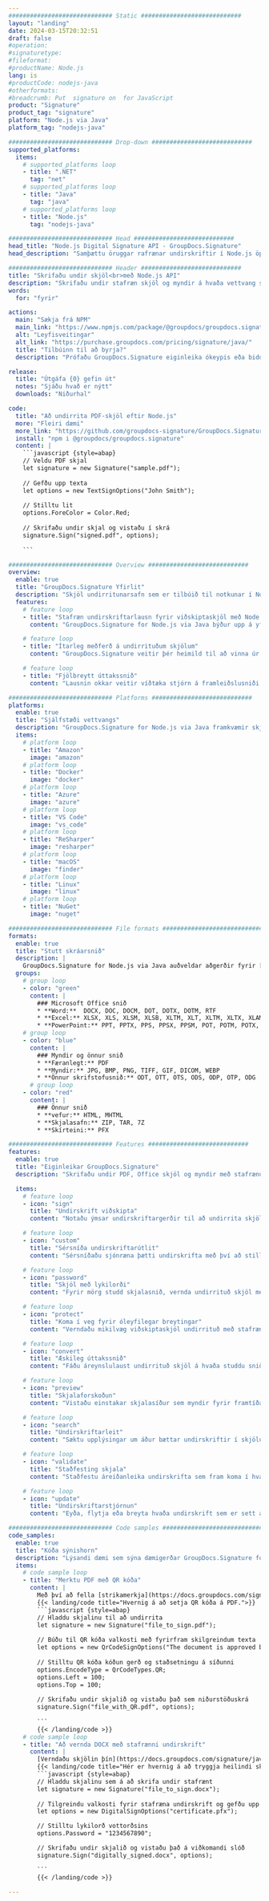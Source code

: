 ```yaml
---
############################# Static ############################
layout: "landing"
date: 2024-03-15T20:32:51
draft: false
#operation: 
#signaturetype: 
#fileformat: 
#productName: Node.js
lang: is
#productCode: nodejs-java
#otherformats: 
#breadcrumb: Put  signature on  for JavaScript
product: "Signature"
product_tag: "signature"
platform: "Node.js via Java"
platform_tag: "nodejs-java"

############################# Drop-down ############################
supported_platforms:
  items:
    # supported_platforms loop
    - title: ".NET"
      tag: "net"
    # supported_platforms loop
    - title: "Java"
      tag: "java"
    # supported_platforms loop
    - title: "Node.js"
      tag: "nodejs-java"

############################# Head ############################
head_title: "Node.js Digital Signature API - GroupDocs.Signature"
head_description: "Samþættu öruggar rafrænar undirskriftir í Node.js öppum með GroupDocs.Signature. Straumræða verkflæði undirritunar skjala á auðveldan og skilvirkan hátt."

############################# Header ############################
title: "Skrifaðu undir skjöl<br>með Node.js API"
description: "Skrifaðu undir stafræn skjöl og myndir á hvaða vettvang sem er með því að nota sveigjanleg API og app byggðar lausnir fyrir forritara og endanotendur."
words:
  for: "fyrir"

actions:
  main: "Sækja frá NPM"
  main_link: "https://www.npmjs.com/package/@groupdocs/groupdocs.signature/"
  alt: "Leyfisveitingar"
  alt_link: "https://purchase.groupdocs.com/pricing/signature/java/"
  title: "Tilbúinn til að byrja?"
  description: "Prófaðu GroupDocs.Signature eiginleika ókeypis eða biddu um leyfi"

release:
  title: "Útgáfa {0} gefin út"
  notes: "Sjáðu hvað er nýtt"
  downloads: "Niðurhal"

code:
  title: "Að undirrita PDF-skjöl eftir Node.js"
  more: "Fleiri dæmi"
  more_link: "https://github.com/groupdocs-signature/GroupDocs.Signature-for-Node.js-via-Java/"
  install: "npm i @groupdocs/groupdocs.signature"
  content: |
    ```javascript {style=abap}   
    // Veldu PDF skjal
    let signature = new Signature("sample.pdf");
    
    // Gefðu upp texta
    let options = new TextSignOptions("John Smith");
    
    // Stilltu lit
    options.ForeColor = Color.Red;
    
    // Skrifaðu undir skjal og vistaðu í skrá
    signature.Sign("signed.pdf", options);
    
    ```

############################# Overview ############################
overview:
  enable: true
  title: "GroupDocs.Signature Yfirlit"
  description: "Skjöl undirritunarsafn sem er tilbúið til notkunar í Node.js forritum"
  features:
    # feature loop
    - title: "Stafræn undirskriftarlausn fyrir viðskiptaskjöl með Node.js"
      content: "GroupDocs.Signature for Node.js via Java býður upp á yfirgripsmikið sett af valkostum fyrir stafræna undirskrift fyrir PDF, Office skjöl og myndir. Texti, strikamerki, myndir, stafræn skilríki og lýsigögn eru í boði. Straumlínulagað skjalavinnsla tryggir skilvirkni."

    # feature loop
    - title: "Ítarleg meðferð á undirrituðum skjölum"
      content: "GroupDocs.Signature veitir þér heimild til að vinna úr undirrituðum skjölum. Leitaðu að og staðfestu undirskriftir með ýmsum forsendum. Að auki skaltu draga út nákvæmar skjalaupplýsingar eða búa til forskoðunarmyndir af síðum."

    # feature loop
    - title: "Fjölbreytt úttakssnið"
      content: "Lausnin okkar veitir víðtæka stjórn á framleiðslusniði undirritaðra skjala. Staðsetjið undirskriftir nákvæmlega á hvaða síðu sem er og sérsniðið útlit þeirra. Vistaðu undirrituð skjöl á fjölmörgum studdum sniðum og tryggðu þau mögulega með lykilorðum."

############################# Platforms ############################
platforms:
  enable: true
  title: "Sjálfstæði vettvangs"
  description: "GroupDocs.Signature for Node.js via Java framkvæmir skjalavinnslu með ýmsum stýrikerfum"
  items:
    # platform loop
    - title: "Amazon"
      image: "amazon"
    # platform loop
    - title: "Docker"
      image: "docker"
    # platform loop
    - title: "Azure"
      image: "azure"
    # platform loop
    - title: "VS Code"
      image: "vs_code"
    # platform loop
    - title: "ReSharper"
      image: "resharper"
    # platform loop
    - title: "macOS"
      image: "finder"
    # platform loop
    - title: "Linux"
      image: "linux"
    # platform loop
    - title: "NuGet"
      image: "nuget"

############################# File formats ############################
formats:
  enable: true
  title: "Stutt skráarsnið"
  description: |
    GroupDocs.Signature for Node.js via Java auðveldar aðgerðir fyrir [vinsæl skráarsnið](https://docs.groupdocs.com/signature/java/supported-document-formats/).
  groups:
    # group loop
    - color: "green"
      content: |
        ### Microsoft Office snið
        * **Word:**  DOCX, DOC, DOCM, DOT, DOTX, DOTM, RTF
        * **Excel:** XLSX, XLS, XLSM, XLSB, XLTM, XLT, XLTM, XLTX, XLAM, SXC, SpreadsheetML
        * **PowerPoint:** PPT, PPTX, PPS, PPSX, PPSM, POT, POTM, POTX, PPTM
    # group loop
    - color: "blue"
      content: |
        ### Myndir og önnur snið
        * **Færanlegt:** PDF
        * **Myndir:** JPG, BMP, PNG, TIFF, GIF, DICOM, WEBP
        * **Önnur skrifstofusnið:** ODT, OTT, OTS, ODS, ODP, OTP, ODG
      # group loop
    - color: "red"
      content: |
        ### Önnur snið
        * **vefur:** HTML, MHTML
        * **Skjalasafn:** ZIP, TAR, 7Z
        * **Skírteini:** PFX

############################# Features ############################
features:
  enable: true
  title: "Eiginleikar GroupDocs.Signature"
  description: "Skrifaðu undir PDF, Office skjöl og myndir með stafrænum undirskriftum"

  items:
    # feature loop
    - icon: "sign"
      title: "Undirskrift viðskipta"
      content: "Notaðu ýmsar undirskriftargerðir til að undirrita skjöl. Settu stafrænar undirskriftir nákvæmlega á hvaða síðu sem er."

    # feature loop
    - icon: "custom"
      title: "Sérsníða undirskriftarútlit"
      content: "Sérsníðaðu sjónræna þætti undirskrifta með því að stilla lit, leturgerð, ramma, snúning og fleira til að ná tilætluðum árangri."

    # feature loop
    - icon: "password"
      title: "Skjöl með lykilorði"
      content: "Fyrir mörg studd skjalasnið, vernda undirrituð skjöl með lykilorði til að auka öryggi."

    # feature loop
    - icon: "protect"
      title: "Koma í veg fyrir óleyfilegar breytingar"
      content: "Verndaðu mikilvæg viðskiptaskjöl undirrituð með stafrænum skilríkjum fyrir óheimilum breytingum."

    # feature loop
    - icon: "convert"
      title: "Æskileg úttakssnið"
      content: "Fáðu áreynslulaust undirrituð skjöl á hvaða studdu sniði sem er. Umbreyttu MS Word skjölum í PDF snið með auðveldum hætti."

    # feature loop
    - icon: "preview"
      title: "Skjalaforskoðun"
      content: "Vistaðu einstakar skjalasíður sem myndir fyrir framtíðarþarfir."

    # feature loop
    - icon: "search"
      title: "Undirskriftarleit"
      content: "Sæktu upplýsingar um áður bættar undirskriftir í skjölunum þínum."

    # feature loop
    - icon: "validate"
      title: "Staðfesting skjala"
      content: "Staðfestu áreiðanleika undirskrifta sem fram koma í hvaða skjali sem er."

    # feature loop
    - icon: "update"
      title: "Undirskriftarstjórnun"
      content: "Eyða, flytja eða breyta hvaða undirskrift sem er sett á hvaða skjalasíðu sem er."

############################# Code samples ############################
code_samples:
  enable: true
  title: "Kóða sýnishorn"
  description: "Lýsandi dæmi sem sýna dæmigerðar GroupDocs.Signature for Node.js via Java aðgerðir"
  items:
    # code sample loop
    - title: "Merktu PDF með QR kóða"
      content: |
        Með því að fella [strikamerkja](https://docs.groupdocs.com/signature/java/esign-document-with-qr-code-signature/) inn í sérstakar PDF skjalasíður getur það hagrætt viðskiptaferlum. Þessi hluti gefur dæmi um að bæta við QR kóða með því að nota GroupDocs.Signature for Node.js via Java.
        {{< landing/code title="Hvernig á að setja QR kóða á PDF.">}}
        ```javascript {style=abap}
        // Hladdu skjalinu til að undirrita
        let signature = new Signature("file_to_sign.pdf");
        
        // Búðu til QR kóða valkosti með fyrirfram skilgreindum texta
        let options = new QrCodeSignOptions("The document is approved by John Smith");
        
        // Stilltu QR kóða kóðun gerð og staðsetningu á síðunni
        options.EncodeType = QrCodeTypes.QR;
        options.Left = 100;
        options.Top = 100;
            
        // Skrifaðu undir skjalið og vistaðu það sem niðurstöðuskrá
        signature.Sign("file_with_QR.pdf", options);
        
        ```
        {{< /landing/code >}}
    # code sample loop
    - title: "Að vernda DOCX með stafrænni undirskrift"
      content: |
        [Verndaðu skjölin þín](https://docs.groupdocs.com/signature/java/esign-document-with-digital-signature/) með undirskriftum byggðar á stafrænum skilríkjum. Stafræn undirskrift verndar viðskiptaskjölin þín gegn efnisbreytingum.
        {{< landing/code title="Hér er hvernig á að tryggja heilindi skjalsins.">}}
        ```javascript {style=abap}   
        // Hladdu skjalinu sem á að skrifa undir stafrænt
        let signature = new Signature("file_to_sign.docx");
        
        // Tilgreindu valkosti fyrir stafræna undirskrift og gefðu upp slóðina að vottorðaskránni
        let options = new DigitalSignOptions("certificate.pfx");

        // Stilltu lykilorð vottorðsins
        options.Password = "1234567890";

        // Skrifaðu undir skjalið og vistaðu það á viðkomandi slóð
        signature.Sign("digitally_signed.docx", options);

        ```
        {{< /landing/code >}}

---
```

